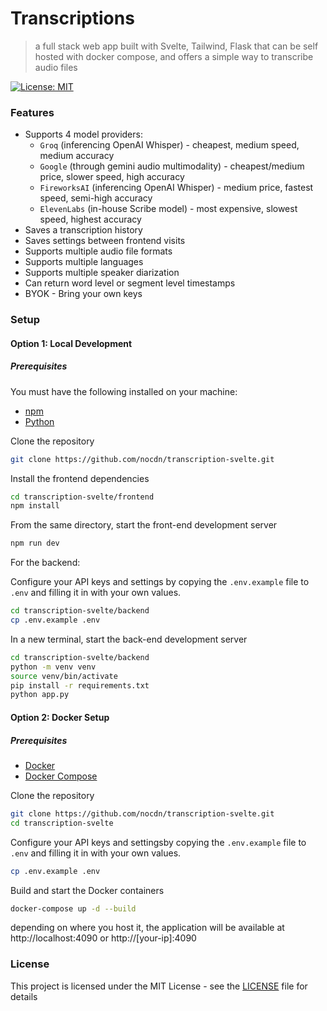 # Transcriptions

> a full stack web app built with Svelte, Tailwind, Flask that can be self hosted with docker compose, and offers a simple way to transcribe audio files

[![License: MIT](https://img.shields.io/badge/License-MIT-yellow.svg)](https://opensource.org/licenses/MIT)

### Features

- Supports 4 model providers:
  - `Groq` (inferencing OpenAI Whisper) - cheapest, medium speed, medium accuracy
  - `Google` (through gemini audio multimodality) - cheapest/medium price, slower speed, high accuracy
  - `FireworksAI` (inferencing OpenAI Whisper) - medium price, fastest speed, semi-high accuracy
  - `ElevenLabs` (in-house Scribe model) - most expensive, slowest speed, highest accuracy
- Saves a transcription history
- Saves settings between frontend visits
- Supports multiple audio file formats
- Supports multiple languages
- Supports multiple speaker diarization
- Can return word level or segment level timestamps
- BYOK - Bring your own keys

### Setup

#### Option 1: Local Development

##### Prerequisites

You must have the following installed on your machine:

- [npm](https://www.npmjs.com/)
- [Python](https://www.python.org/)

Clone the repository

```bash
git clone https://github.com/nocdn/transcription-svelte.git
```

Install the frontend dependencies

```bash
cd transcription-svelte/frontend
npm install
```

From the same directory, start the front-end development server

```bash
npm run dev
```

For the backend:

Configure your API keys and settings by copying the `.env.example` file to `.env` and filling it in with your own values.

```bash
cd transcription-svelte/backend
cp .env.example .env
```

In a new terminal, start the back-end development server

```bash
cd transcription-svelte/backend
python -m venv venv
source venv/bin/activate
pip install -r requirements.txt
python app.py
```

#### Option 2: Docker Setup

##### Prerequisites

- [Docker](https://www.docker.com/)
- [Docker Compose](https://docs.docker.com/compose/)

Clone the repository

```bash
git clone https://github.com/nocdn/transcription-svelte.git
cd transcription-svelte
```

Configure your API keys and settingsby copying the `.env.example` file to `.env` and filling it in with your own values.

```bash
cp .env.example .env
```

Build and start the Docker containers

```bash
docker-compose up -d --build
```

depending on where you host it, the application will be available at http://localhost:4090 or http://[your-ip]:4090

### License

This project is licensed under the MIT License - see the [LICENSE](LICENSE) file for details
